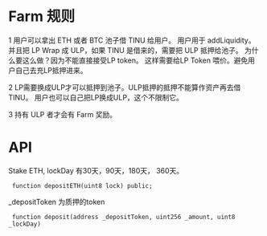 # Farm 规则

1 用户可以拿出 ETH 或者 BTC 池子借 TINU 给用户。
用户用于 addLiquidity。并且把 LP Wrap 成 ULP，如果 TINU 是借来的，需要把 ULP 抵押给池子。
为什么要这么做？因为不能直接接受LP token。 这样需要给LP Token 喂价。避免用户自己去充LP抵押进来。

2 LP需要换成ULP才可以抵押到池子。ULP抵押的抵押不能算作资产再去借TINU。 用户也可以自己把LP换成ULP，这个不限制它。

3 持有 ULP 者才会有 Farm 奖励。

# API

Stake ETH, lockDay 有30天，90天，180天， 360天。 

```
 function depositETH(uint8 lock) public; 
```

_depositToken  为质押的token 
```
 function deposit(address _depositToken, uint256 _amount, uint8 _lockDay)
```